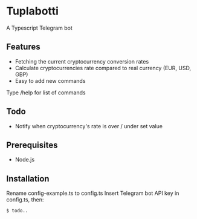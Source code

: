 # Tuplabotti

A Typescript Telegram bot

## Features

* Fetching the current cryptocurrency conversion rates
* Calculate cryptocurrencies rate compared to real currency (EUR, USD, GBP)
* Easy to add new commands

Type /help for list of commands

## Todo

* Notify when cryptocurrency's rate is over / under set value

## Prerequisites

* Node.js

## Installation

Rename config-example.ts to config.ts
Insert Telegram bot API key in config.ts, then:

    $ todo..
